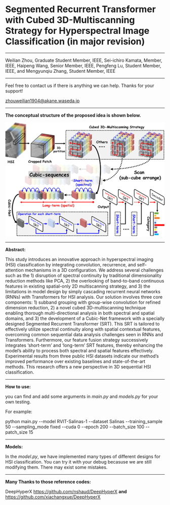 # Segmented Recurrent Transformer with Cubed 3D-Multiscanning Strategy for Hyperspectral Image Classification (in major revision)

--------------------------------
Weilian Zhou, Graduate Student Member, IEEE, Sei-ichiro Kamata, Member, IEEE, Haipeng Wang, Senior Member, IEEE, Pengfeng Lu, Student Member, IEEE, and Mengyunqiu Zhang, Student Member, IEEE

--------------------------------

Feel free to contact us if there is anything we can help. Thanks for your support!

zhouweilian1904@akane.waseda.jp

--------------------------------
**The conceptual structure of the proposed idea is shown below.**

![image](https://github.com/zhouweilian1904/TGRS-SRT-with-3D-Multiscanning-/blob/main/concept%204.png)

--------------------------------
**Abstract:**

This study introduces an innovative approach in
hyperspectral imaging (HSI) classification by integrating convolution,
recurrence, and self-attention mechanisms in a 3D
configuration. We address several challenges such as the 1)
disruption of spectral continuity by traditional dimensionality
reduction methods like PCA, 2) the overlooking of band-to-band
continuous features in existing spatial-only 2D multiscanning
strategy, and 3) the limitations in model design by simply cascading
recurrent neural networks (RNNs) with Transformers for HSI
analysis. Our solution involves three core components: 1) subband
grouping with group-wise convolution for refined dimension
reduction, 2) a novel cubed 3D-multiscanning technique enabling
thorough multi-directional analysis in both spectral and spatial
domains, and 3) the development of a Cubic-Net framework with
a specially designed Segmented Recurrent Transformer (SRT).
This SRT is tailored to effectively utilize spectral continuity along
with spatial contextual features, overcoming common sequential
data analysis challenges seen in RNNs and Transformers.
Furthermore, our feature fusion strategy successively integrates
‘short-term’ and ‘long-term’ SRT features, thereby enhancing
the model’s ability to process both spectral and spatial features
effectively. Experimental results from three public HSI datasets
indicate our method’s improved performance over existing baselines
and state-of-the-art methods. This research offers a new
perspective in 3D sequential HSI classification.

--------------------------------
**How to use:**

you can find and add some arguments in *main.py* and *models.py* for your own testing.

For example:

 python main.py --model RVIT-Salinas-1  --dataset Salinas --training_sample 50 --sampling_mode fixed --cuda 0 --epoch 200 --batch_size 100 --patch_size 15

--------------------------------
**Models:**

In the *model.py*, we have implemented many types of different designs for HSI classification. You can try it with your debug becasuse we are still modifying them. There may exist some mistakes. 

--------------------------------

**Many Thanks to those reference codes:**

DeepHyperX https://github.com/nshaud/DeepHyperX **and** https://github.com/xiachangxue/DeepHyperX

